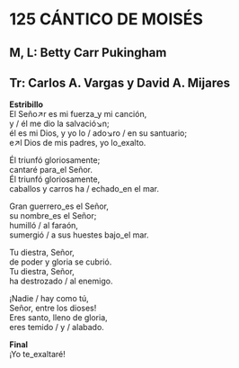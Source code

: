 # 125 CÁNTICO DE MOISÉS

## M, L: Betty Carr Pukingham
## Tr: Carlos A. Vargas y David A. Mijares

**Estribillo**  
El Seño↗r es mi fuerza_y mi canción,  
y / él me dio la salvació↘n;  
él es mi Dios, y yo lo / ado↘ro / en su santuario;  
e↗l Dios de mis padres, yo lo_exalto.  

Él triunfó gloriosamente;  
cantaré para_el Señor.  
Él triunfó gloriosamente,  
caballos y carros ha / echado_en el mar.  

Gran guerrero_es el Señor,  
su nombre_es el Señor;  
humilló / al faraón,  
sumergió / a sus huestes bajo_el mar.  

Tu diestra, Señor,  
de poder y gloria se cubrió.  
Tu diestra, Señor,  
ha destrozado / al enemigo.  

¡Nadie / hay como tú,  
Señor, entre los dioses!  
Eres santo, lleno de gloria,  
eres temido / y / alabado.  

**Final**  
¡Yo te_exaltaré!  

